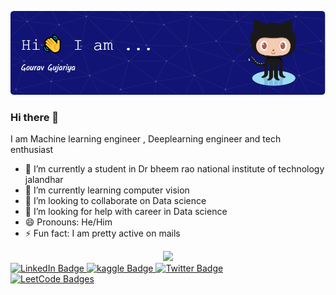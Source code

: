 ![Header](./github-header-image.png)
### Hi there 👋
I am Machine learning engineer , Deeplearning engineer and tech enthusiast

- 🔭 I’m currently a student in Dr bheem rao national institute of technology jalandhar
- 🌱 I’m currently learning computer vision
- 👯 I’m looking to collaborate on Data science
- 🤔 I’m looking for help with career in Data science
- 😄 Pronouns: He/Him
- ⚡ Fun fact: I am pretty active on mails
<div id="header" align="center">
  <img src="https://media.giphy.com/media/M9gbBd9nbDrOTu1Mqx/giphy.gif" width="100"/>
</div>
<div id="badges">
  <a href="https://www.linkedin.com/in/gourav-gujariya/">
    <img src="https://img.shields.io/badge/LinkedIn-blue?style=for-the-badge&logo=linkedin&logoColor=white" alt="LinkedIn Badge"/>
  </a>
  <a href="https://www.kaggle.com/battle11king">
    <img src="https://img.shields.io/badge/kaggle-blue?style=for-the-badge&logo=kaggle&logoColor=blue" alt="kaggle Badge"/>
  </a>
  <a href="https://twitter.com/GGujar1ya">
    <img src="https://img.shields.io/badge/Twitter-blue?style=for-the-badge&logo=twitter&logoColor=white" alt="Twitter Badge"/>
  </div>
    <div>
  </a>
    <a href="https://leetcode.com/gouravm11s/">
    <img src="https://leetcode-badge-showcase.vercel.app/api?username=gouravm11s" alt="LeetCode Badges"/>
  </a>
</div>
<!-- <div>
  <p>
    Language and Tools:
    ![Brave](https://img.shields.io/badge/Brave-FB542B?style=for-the-badge&logo=Brave&logoColor=white)
    ![LeetCode](https://img.shields.io/badge/LeetCode-000000?style=for-the-badge&logo=LeetCode&logoColor=#d16c06)
    ![Hackerrank](https://img.shields.io/badge/-Hackerrank-2EC866?style=for-the-badge&logo=HackerRank&logoColor=white)
    ![Kaggle](https://img.shields.io/badge/Kaggle-035a7d?style=for-the-badge&logo=kaggle&logoColor=white)
    ![Anaconda](https://img.shields.io/badge/Anaconda-%2344A833.svg?style=for-the-badge&logo=anaconda&logoColor=white)
    ![OpenCV](https://img.shields.io/badge/opencv-%23white.svg?style=for-the-badge&logo=opencv&logoColor=white)
    ![PyCharm](https://img.shields.io/badge/pycharm-143?style=for-the-badge&logo=pycharm&logoColor=black&color=black&labelColor=green)
    ![Visual Studio Code](https://img.shields.io/badge/Visual%20Studio%20Code-0078d7.svg?style=for-the-badge&logo=visual-studio-code&logoColor=white)
    ![C](https://img.shields.io/badge/c-%2300599C.svg?style=for-the-badge&logo=c&logoColor=white)
    ![C++](https://img.shields.io/badge/c++-%2300599C.svg?style=for-the-badge&logo=c%2B%2B&logoColor=white)
    ![Java](https://img.shields.io/badge/java-%23ED8B00.svg?style=for-the-badge&logo=openjdk&logoColor=white)
    ![Python](https://img.shields.io/badge/python-3670A0?style=for-the-badge&logo=python&logoColor=ffdd54)
    ![Matplotlib](https://img.shields.io/badge/Matplotlib-%23ffffff.svg?style=for-the-badge&logo=Matplotlib&logoColor=black
    ![Keras](https://img.shields.io/badge/Keras-%23D00000.svg?style=for-the-badge&logo=Keras&logoColor=white)
    ![NumPy](https://img.shields.io/badge/numpy-%23013243.svg?style=for-the-badge&logo=numpy&logoColor=white)
    ![Pandas](https://img.shields.io/badge/pandas-%23150458.svg?style=for-the-badge&logo=pandas&logoColor=white)
    ![scikit-learn](https://img.shields.io/badge/scikit--learn-%23F7931E.svg?style=for-the-badge&logo=scikit-learn&logoColor=white)
    ![TensorFlow](https://img.shields.io/badge/TensorFlow-%23FF6F00.svg?style=for-the-badge&logo=TensorFlow&logoColor=white)
    ![Linux](https://img.shields.io/badge/Linux-FCC624?style=for-the-badge&logo=linux&logoColor=black)
  </p>
</div>
 -->
 
